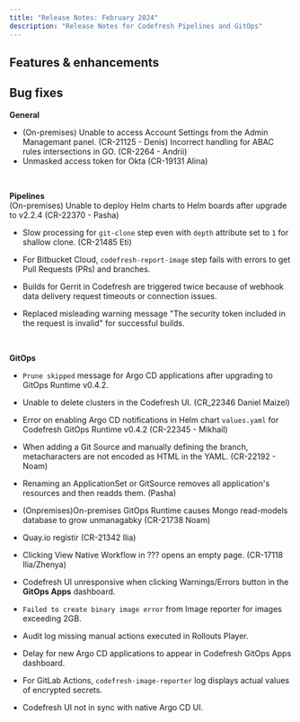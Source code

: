 ```yaml
---
title: "Release Notes: February 2024"
description: "Release Notes for Codefresh Pipelines and GitOps"
---
```


## Features & enhancements



## Bug fixes

**General**  
* (On-premises) Unable to access Account Settings from the Admin Managemant panel. (CR-21125 - Denis)
Incorrect handling for ABAC rules intersections in GO. (CR-2264 - Andrii)
* Unmasked access token for Okta (CR-19131 Alina)
<br>

**Pipelines**  
(On-premises) Unable to deploy Helm charts to Helm boards after upgrade to v2.2.4 (CR-22370 - Pasha)
* Slow processing for `git-clone` step even with `depth` attribute set to `1` for shallow clone. (CR-21485 Eti)



* For Bitbucket Cloud, `codefresh-report-image` step fails with errors to get Pull Requests (PRs) and branches. 
* Builds for Gerrit in Codefresh are triggered twice because of webhook data delivery request timeouts or connection issues.
* Replaced misleading warning message "The security token included in the request is invalid" for successful builds. 


<br>

**GitOps**  
* `Prune skipped` message for Argo CD applications after upgrading to GitOps Runtime v0.4.2.
* Unable to delete clusters in the Codefresh UI. (CR_22346 Daniel Maizel)
* Error on enabling Argo CD notifications in Helm chart `values.yaml` for Codefresh GitOps Runtime v0.4.2 (CR-22345 - Mikhail)
* When adding a Git Source and manually defining the branch, metacharacters are not encoded as HTML in the YAML. (CR-22192 - Noam)
* Renaming an ApplicationSet or GitSource removes all application's resources and then readds them. (Pasha)
* (Onpremises)On-premises GitOps Runtime causes Mongo read-models database to grow unmanagabky (CR-21738 Noam)
* Quay.io registir (CR-21342 Ilia)
* Clicking View Native Workflow in ??? opens an empty page. (CR-17118 Ilia/Zhenya)


* Codefresh UI unresponsive when clicking Warnings/Errors button in the **GitOps Apps** dashboard.
* `Failed to create binary image error` from Image reporter for images exceeding 2GB.
* Audit log missing manual actions executed in Rollouts Player.
* Delay for new Argo CD applications to appear in Codefresh GitOps Apps dashboard. 
* For GitLab Actions, `codefresh-image-reporter` log displays actual values of encrypted secrets.
* Codefresh UI not in sync with native Argo CD UI. 


